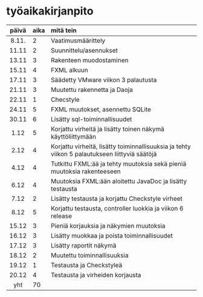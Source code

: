 # työaikakirjanpito

| päivä | aika | mitä tein  |
| :----:|:-----| :-----|
|8.11. |  2   | Vaatimusmäärittely |
|11.11 |  2   | Suunnittelu/asennukset |
|13.11 |  3   | Rakenteen muodostaminen |
|15.11 |  4   | FXML alkuun |
|17.11 |  3   | Säädetty VMware viikon 3 palautusta |
|21.11 |  3   | Muutettu rakennetta ja Daoja|
|22.11 |  1   | Checstyle
|24.11 |  5   | FXML muutokset, asennettu SQLite |
|30.11 |  6   | Lisätty sql-toiminnallisuudet |
| 1.12 |  5   | Korjattu virheitä ja lisätty toinen näkymä käyttöliittymään | 
| 2.12 |  4   | Korjattu virheitä, lisätty toiminnallisuuksia ja tehty viikon 5 palautukseen liittyviä säätöjä |
| 4.12 |  4   | Tutkittu FXML:ää ja tehty muutoksia sekä pieniä muutoksia rakenteeseen |
| 6.12 |  4   | Muutoksia FXML:ään aloitettu JavaDoc ja lisätty testausta |
| 7.12 |  2   | Lisätty testausta ja korjattu Checkstyle virheet |
| 8.12 |  5   | Korjattu testausta, controller luokkia ja viikon 6 release | 
|15.12 |  3   | Pieniä korjauksia ja näkymien muutoksia |
|16.12 |  3   | Lisätty muokkaa ja poista toiminnallisuudet |
|17.12 |  3   | Lisätty raportit näkymä |
|18.12 |  2   | Muutettu toiminnallisuuksia |
|19.12 |  1   | Testausta ja Checkstyleä |
|20.12 |  4   | Testausta ja virheiden korjausta |
yht   |  70   | | 

